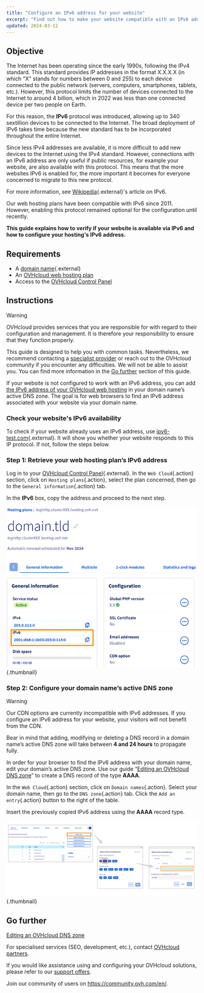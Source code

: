 ```yaml
---
title: "Configure an IPv6 address for your website"
excerpt: "Find out how to make your website compatible with an IPv6 address"
updated: 2024-03-12
---
```


## Objective

The Internet has been operating since the early 1990s, following the IPv4 standard. This standard provides IP addresses in the format X.X.X.X (in which "X" stands for numbers between 0 and 255) to each device connected to the public network (servers, computers, smartphones, tablets, etc.). However, this protocol limits the number of devices connected to the Internet to around 4 billion, which in 2022 was less than one connected device per two people on Earth.

For this reason, the **IPv6** protocol was introduced, allowing up to 340 sextillion devices to be connected to the Internet. The broad deployment of IPv6 takes time because the new standard has to be incorporated throughout the entire Internet.

Since less IPv4 addresses are available, it is more difficult to add new devices to the Internet using the IPv4 standard. However, connections with an IPv6 address are only useful if public resources, for example your website, are also available with this protocol. This means that the more websites IPv6 is enabled for, the more important it becomes for everyone concerned to migrate to this new protocol.

For more information, see [Wikipedia](https://en.wikipedia.org/wiki/IPv6){.external}'s article on IPv6.

Our web hosting plans have been compatible with IPv6 since 2011. However, enabling this protocol remained optional for the configuration until recently. 

**This guide explains how to verify if your website is available via IPv6 and how to configure your hosting's IPv6 address.**

## Requirements

- A [domain name](https://www.ovhcloud.com/en-ie/domains/){.external}
- An [OVHcloud web hosting plan](https://www.ovhcloud.com/en-ie/web-hosting/)
- Access to the [OVHcloud Control Panel](https://www.ovh.com/auth/?action=gotomanager&from=https://www.ovh.ie/&ovhSubsidiary=ie)

## Instructions

> [!warning]
>
> OVHcloud provides services that you are responsible for with regard to their configuration and management. It is therefore your responsibility to ensure that they function properly.
>
> This guide is designed to help you with common tasks. Nevertheless, we recommend contacting a [specialist provider](https://partner.ovhcloud.com/en-ie/directory/) or reach out to the OVHcloud community if you encounter any difficulties. We will not be able to assist you. You can find more information in the [Go further](#go-further) section of this guide.
>

If your website is not configured to work with an IPv6 address, you can add [the IPv6 address of your OVHcloud web hosting](/pages/web_cloud/web_hosting/clusters_and_shared_hosting_IP) in your domain name’s active DNS zone. The goal is for web browsers to find an IPv6 address associated with your website via your domain name.

### Check your website's IPv6 availability

To check if your website already uses an IPv6 address, use [ipv6-test.com](https://ipv6-test.com/validate.php){.external}. It will show you whether your website responds to this IP protocol. If not, follow the steps below.

### Step 1: Retrieve your web hosting plan’s IPv6 address

Log in to your [OVHcloud Control Panel](https://www.ovh.com/auth/?action=gotomanager&from=https://www.ovh.ie/&ovhSubsidiary=ie){.external}. In the `Web Cloud`{.action} section, click on `Hosting plans`{.action}, select the plan concerned, then go to the `General information`{.action} tab.

In the **IPv6** box, copy the address and proceed to the next step.

![IPv6](images/find-ipv6.png){.thumbnail}

### Step 2: Configure your domain name’s active DNS zone

> [!warning]
>
> Our CDN options are currently incompatible with IPv6 addresses. If you configure an IPv6 address for your website, your visitors will not benefit from the CDN.
>
> Bear in mind that adding, modifying or deleting a DNS record in a domain name’s active DNS zone will take between **4 and 24 hours** to propagate fully.
>

In order for your browser to find the IPv6 address with your domain name, edit your domain’s active DNS zone. Use our guide “[Editing an OVHcloud DNS zone](/pages/web_cloud/domains/dns_zone_edit#edit-your-domain-names-ovhcloud-dns-zone)” to create a DNS record of the type **AAAA**.

In the `Web Cloud`{.action} section, click on `Domain names`{.action}. Select your domain name, then go to the `DNS zone`{.action} tab. Click the `Add an entry`{.action} button to the right of the table. 

Insert the previously copied IPv6 address using the **AAAA** record type.

![IPv6](images/add-dns-zone-entry-aaaa.png){.thumbnail}

## Go further <a name="go-further"></a>

[Editing an OVHcloud DNS zone](/pages/web_cloud/domains/dns_zone_edit#edit-your-domain-names-ovhcloud-dns-zone)

For specialised services (SEO, development, etc.), contact [OVHcloud partners](https://partner.ovhcloud.com/en-ie/directory/).

If you would like assistance using and configuring your OVHcloud solutions, please refer to our [support offers](/links/support).

Join our community of users on <https://community.ovh.com/en/>.